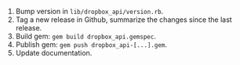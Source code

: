  1. Bump version in `lib/dropbox_api/version.rb`.
 2. Tag a new release in Github, summarize the changes since the last release.
 3. Build gem: `gem build dropbox_api.gemspec`.
 4. Publish gem: `gem push dropbox_api-[...].gem`.
 5. Update documentation.
